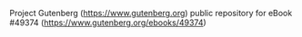 Project Gutenberg (https://www.gutenberg.org) public repository for eBook #49374 (https://www.gutenberg.org/ebooks/49374)
